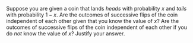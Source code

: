 

Suppose you are given a coin that lands ${heads}$ with probability $x$
and ${tails}$ with probability $1 - x$. Are the outcomes of successive
flips of the coin independent of each other given that you know the
value of $x$? Are the outcomes of successive flips of the coin
independent of each other if you do <i>not</i> know the value of
$x$? Justify your answer.
